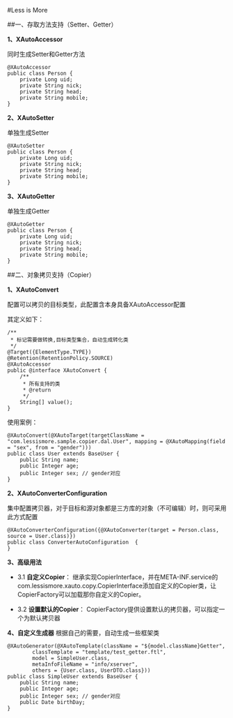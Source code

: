 #Less is More

##一、存取方法支持（Setter、Getter）

**1、XAutoAccessor**

同时生成Setter和Getter方法
```
@XAutoAccessor
public class Person {
    private Long uid;
    private String nick;
    private String head;
    private String mobile;
}

```

**2、XAutoSetter**

单独生成Setter
```
@XAutoSetter
public class Person {
    private Long uid;
    private String nick;
    private String head;
    private String mobile;
}

```

**3、XAutoGetter**

单独生成Getter
```
@XAutoGetter
public class Person {
    private Long uid;
    private String nick;
    private String head;
    private String mobile;
}

```

##二、对象拷贝支持（Copier）

**1、XAutoConvert**

配置可以拷贝的目标类型，此配置含本身具备XAutoAccessor配置

其定义如下：
```
/**
 * 标记需要做转换,目标类型集合，自动生成转化类
 */
@Target({ElementType.TYPE})
@Retention(RetentionPolicy.SOURCE)
@XAutoAccessor
public @interface XAutoConvert {
    /**
     * 所有支持的类
     * @return
     */
    String[] value();
}
```

使用案例：
```
@XAutoConvert(@XAutoTarget(targetClassName = "com.lessismore.sample.copier.dal.User", mapping = @XAutoMapping(field = "sex", from = "gender")))
public class User extends BaseUser {
    public String name;
    public Integer age;
    public Integer sex; // gender对应
}
```


**2、XAutoConverterConfiguration**

集中配置拷贝器，对于目标和源对象都是三方库的对象（不可编辑）时，则可采用此方式配置
```
@XAutoConverterConfiguration({@XAutoConverter(target = Person.class, source = User.class)})
public class ConverterAutoConfiguration  {
}
```

**3、高级用法**

* 3.1 **自定义Copier**：
继承实现CopierInterface，并在META-INF.service的com.lessismore.xauto.copy.CopierInterface添加自定义的Copier类，让CopierFactory可以加载那你自定义的Copier。


* 3.2 **设置默认的Copier**：
CopierFactory提供设置默认的拷贝器，可以指定一个为默认拷贝器

**4、自定义生成器**
根据自己的需要，自动生成一些框架类
```
@XAutoGenerator(@XAutoTemplate(className = "${model.className}Getter",
        classTemplate = "template/test_getter.ftl",
        model = SimpleUser.class,
        metaInfoFileName = "info/xserver",
        others = {User.class, UserDTO.class}))
public class SimpleUser extends BaseUser {
    public String name;
    public Integer age;
    public Integer sex; // gender对应
    public Date birthDay;
}
```